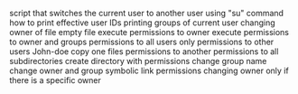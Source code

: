 script that switches the current user to another user using "su" command
how to print effective user IDs
printing groups of current user
changing owner of file
empty file
execute permissions to owner
execute permissions to owner and groups
permissions to all users
only permissions to other users
John-doe
copy one files permissions to another
permissions to all subdirectories
create directory with permissions
change group name
change owner and group
symbolic link permissions
changing owner only if there is a specific owner
